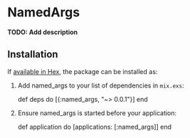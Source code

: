 # NamedArgs

**TODO: Add description**

## Installation

If [available in Hex](https://hex.pm/docs/publish), the package can be installed as:

  1. Add named_args to your list of dependencies in `mix.exs`:

        def deps do
          [{:named_args, "~> 0.0.1"}]
        end

  2. Ensure named_args is started before your application:

        def application do
          [applications: [:named_args]]
        end

